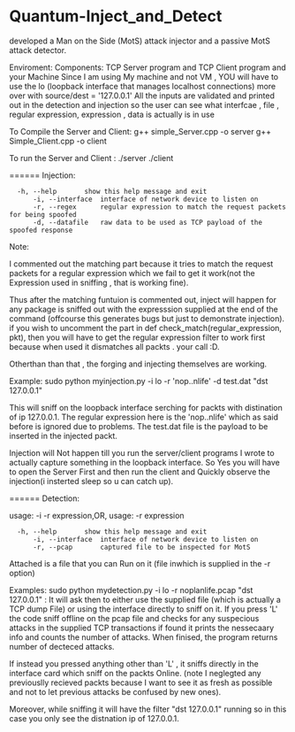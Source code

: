 # Quantum-Inject_and_Detect
developed a Man on the Side (MotS) attack injector and a passive MotS attack detector.



Enviroment:
Components: TCP  Server program  and TCP Client program  and your Machine
      Since I am using My machine and not VM , YOU will have to use the lo (loopback interface that manages localhost connections) more over with source/dest = '127.0.0.1'
All the inputs are validated and printed out in the detection and injection so the user can see what interfcae , file , regular expression, expression , data is actually is in use


To Compile the Server and Client:
 g++ simple_Server.cpp -o server
 g++ Simple_Client.cpp -o client

To run the Server and Client :
./server
./client

======
Injection:

	  -h, --help       show this help message and exit
          -i, --interface  interface of network device to listen on
          -r, --regex      regular expression to match the request packets for being spoofed
          -d, --datafile   raw data to be used as TCP payload of the spoofed response

Note:


 I commented out the matching part because it tries to match the request packets for a regular expression which we fail to get it work(not the Expression used in sniffing , that is working fine).

 Thus after the matching funtuion is commented out, inject will happen for any package is sniffed out with the expresssion supplied at the end of the command (offcourse this generates bugs but just to demonstrate injection). if you wish to uncomment the part in def check_match(regular_expression, pkt), then you will have to get the regular expression filter to work first because when used it dismatches all packts . your call :D.

 Otherthan than that ,  the forging and injecting themselves are working.

Example:
 sudo python myinjection.py -i lo -r 'nop..nlife' -d test.dat "dst 127.0.0.1"

 This will sniff  on the loopback interface serching for packts with distination of ip 127.0.0.1.
  The regular expression here is the 'nop..nlife' which as said before is ignored due to problems.
   The test.dat file is the payload to be inserted in the injected packt.

 Injection will Not happen  till you run the server/client programs I wrote to actually capture something in the loopback interface.
  So Yes you will have to open the Server First and then run the client and Quickly observe the injection(i insterted sleep so u can catch up).


======
Detection:

usage: -i <interface> -r <file> expression,OR,
usage:                -r <file> expression

	  -h, --help       show this help message and exit
          -i, --interface  interface of network device to listen on
          -r, --pcap       captured file to be inspected for MotS


Attached is a file that you can Run on it (file inwhich is supplied in the -r option)

Examples:
sudo python mydetection.py -i lo -r noplanlife.pcap  "dst 127.0.0.1" :
 It will ask then to either use the supplied file (which is actually a TCP dump File) or using the interface directly to sniff on it.
 If you press 'L' the code sniff offline on the pcap file and checks for any suspecious attacks in the supplied TCP transactions
 if found it prints the nessecaary info and counts the number of attacks. When finised, the program returns number of decteced attacks.

 If instead you pressed anything other than 'L' , it sniffs directly in the interface card which sniff on the packts Online.
 (note I neglegted any previouslly recieved packts because I want to see it as fresh as possible and not to let previous attacks be confused by new ones).
 
 Moreover, while sniffing it will have the filter "dst 127.0.0.1" running so in this case you only see the distnation ip of 127.0.0.1.
